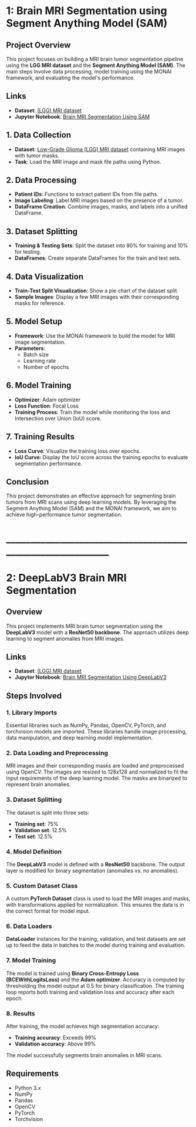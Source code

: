 # 1: Brain MRI Segmentation using Segment Anything Model (SAM)

## Project Overview
This project focuses on building a  MRI brain tumor segmentation pipeline using the **LGG MRI dataset** and the **Segment Anything Model (SAM)**. The main steps involve data processing, model training using the MONAI framework, and evaluating the model's performance.

## Links
- **Dataset**: [(LGG) MRI dataset](https://www.kaggle.com/datasets/mateuszbuda/lgg-mri-segmentation)
- **Jupyter Notebook**: [Brain MRI Segmentation Using SAM](https://github.com/naveed-khan10/Brain-MRI-Segmentation-Using-SAM-and-DeepLabV3-/blob/main/Brain%20MRI%20Segmentation%20Using%20SAM.ipynb)

## 1. Data Collection
- **Dataset**: [Low-Grade Glioma (LGG) MRI dataset](https://www.kaggle.com/datasets/mateuszbuda/lgg-mri-segmentation) containing MRI images with tumor masks.
- **Task**: Load the MRI image and mask file paths using Python.

## 2. Data Processing
- **Patient IDs**: Functions to extract patient IDs from file paths.
- **Image Labeling**: Label MRI images based on the presence of a tumor.
- **DataFrame Creation**: Combine images, masks, and labels into a unified DataFrame.

## 3. Dataset Splitting
- **Training & Testing Sets**: Split the dataset into 90% for training and 10% for testing.
- **DataFrames**: Create separate DataFrames for the train and test sets.

## 4. Data Visualization
- **Train-Test Split Visualization**: Show a pie chart of the dataset split.
- **Sample Images**: Display a few MRI images with their corresponding masks for reference.

## 5. Model Setup
- **Framework**: Use the MONAI framework to build the model for MRI image segmentation.
- **Parameters**:
  - Batch size
  - Learning rate
  - Number of epochs

## 6. Model Training
- **Optimizer**: Adam optimizer
- **Loss Function**: Focal Loss
- **Training Process**: Train the model while monitoring the loss and Intersection over Union (IoU) score.

## 7. Training Results
- **Loss Curve**: Visualize the training loss over epochs.
- **IoU Curve**: Display the IoU score across the training epochs to evaluate segmentation performance.

## Conclusion
This project demonstrates an effective approach for segmenting brain tumors from MRI scans using deep learning models. By leveraging the Segment Anything Model (SAM) and the MONAI framework, we aim to achieve high-performance tumor segmentation.



# __________________________________________________________

# 2: DeepLabV3 Brain MRI Segmentation

## Overview
This project implements MRI brain tumor segmentation using the **DeepLabV3** model with a **ResNet50 backbone**. The approach utilizes deep learning to segment anomalies from MRI images.

## Links
- **Dataset**: [(LGG) MRI dataset](https://www.kaggle.com/datasets/mateuszbuda/lgg-mri-segmentation)
- **Jupyter Notebook**: [Brain MRI Segmentation Using DeepLabV3](https://github.com/naveed-khan10/Brain-MRI-Segmentation-Using-SAM-and-DeepLabV3-/blob/main/Brain%20MRI%20Segmentation%20Using%20DeepLabV3%20.ipynb)

## Steps Involved

### 1. Library Imports
Essential libraries such as NumPy, Pandas, OpenCV, PyTorch, and torchvision models are imported. These libraries handle image processing, data manipulation, and deep learning model implementation.

### 2. Data Loading and Preprocessing
MRI images and their corresponding masks are loaded and preprocessed using OpenCV. The images are resized to 128x128 and normalized to fit the input requirements of the deep learning model. The masks are binarized to represent brain anomalies.

### 3. Dataset Splitting
The dataset is split into three sets:
- **Training set**: 75%
- **Validation set**: 12.5%
- **Test set**: 12.5%

### 4. Model Definition
The **DeepLabV3** model is defined with a **ResNet50** backbone. The output layer is modified for binary segmentation (anomalies vs. no anomalies).

### 5. Custom Dataset Class
A custom **PyTorch Dataset** class is used to load the MRI images and masks, with transformations applied for normalization. This ensures the data is in the correct format for model input.

### 6. Data Loaders
**DataLoader** instances for the training, validation, and test datasets are set up to feed the data in batches to the model during training and evaluation.

### 7. Model Training
The model is trained using **Binary Cross-Entropy Loss (BCEWithLogitsLoss)** and the **Adam optimizer**. Accuracy is computed by thresholding the model output at 0.5 for binary classification. The training loop reports both training and validation loss and accuracy after each epoch.

### 8. Results
After training, the model achieves high segmentation accuracy:
- **Training accuracy**: Exceeds 99%
- **Validation accuracy**: Above 99%

The model successfully segments brain anomalies in MRI scans.

## Requirements
- Python 3.x
- NumPy
- Pandas
- OpenCV
- PyTorch
- Torchvision

